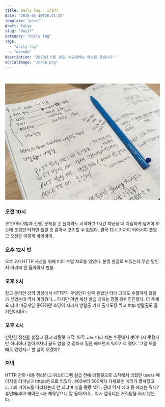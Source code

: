 ```yaml
---
title: Daily log - 17일차
date: "2020-06-10T20:31:32"
template: "post"
draft: false
slug: "day17"
category: "daily log"
tags:
  - "daily-log"
  - "wecode"
description: "2020년 6월 10일 수요일에는 이것을 했습니다."
socialImage: "/naon.png"
---
```


<br>

![day17](/media/200610-day17.JPG)

### 오전 10시
코드카타 3일차 진행. 문제를 못 풀더라도 시작하고 1시간 지났을 때 과감하게 덮어야 하는데 조금만 더하면 풀릴 것 같아서 포기할 수 없었다. 결국 12시 가까이 되어서야 풀었고 오전은 이렇게 바이바이.

### 오후 12시 반
오후 2시 HTTP 세션을 위해 미리 수업 자료를 읽었다. 분명 한글로 써있는데 무슨 말인지 머리에 안 들어와서 멘붕.

### 오후 2시
장고 온라인 강의 영상에서 HTTP가 무엇인지 살짝 들었던 터라 그래도 수월하지 않을까 싶었는데 역시 어려웠다... 하지만 이번 세션 실습 과제는 정말 흥미진진했다. 더 주세요 더!!! 미궁게임 좋아하던 초딩이 자라서 방탈출 카페 출석도장 찍고 http 방탈출도 즐겨한다네요~

### 오후 4시
산란한 정신을 붙잡고 장고 레플릿 시작. 아직 코드 따라 치는 수준에서 벗어나지 못했지만 하나하나 뜯어보자니 끝도 없을 것 같아서 일단 해보면서 익히기로 했다. '그걸 모를 때도 있었지~' 할 날이 오겠지?

### 저녁
HTTP 관련 내용 정리하고 위스타그램 실습 전에 레플릿으로 조작해서 띄웠던 users 페이지를 터미널과 httpie만으로 띄웠다. 403부터 500까지 다채로운 에러가 펼쳐졌고(...) 왜 가이드를 따라했는데 안 되냐며 성을 쾅쾅 냈다. 근데 역시 에러 중 에러는 뭐다? 휴먼에러다! 빼먹은 s자 채워넣으니 잘 돌아가네... 역시 컴퓨터는 거짓말을 하지 않는다...